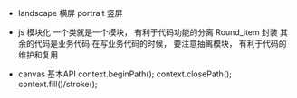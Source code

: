 - landscape 横屏 portrait 竖屏

- js 模块化
  一个类就是一个模块， 有利于代码功能的分离
  Round_item 封装
  其余的代码是业务代码 
  在写业务代码的时候， 要注意抽离模块， 有利于代码的维护和复用

- canvas 基本API
  context.beginPath();
  context.closePath();
  context.fill()/stroke();